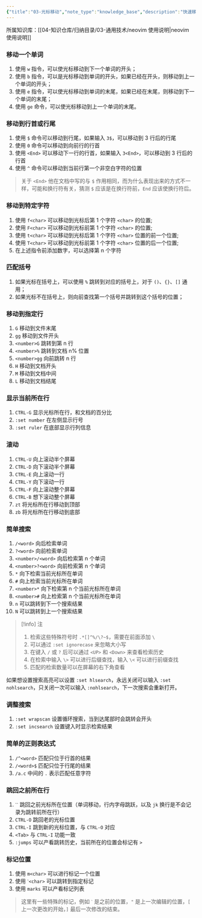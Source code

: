 ```yaml
---
{"title":"03-光标移动","note_type":"knowledge_base","description":"快速移动光标的快捷键","tags":["开发工具","neovim"],"create_time":"2024-08-13","update_time":"2025-02-19","dg-home":false,"dg-publish":true,"aliase":[],"root":"neovim 使用说明","permalink":"/04-知识仓库/知识单元/03-通用技术/neovim 使用说明/03-光标移动/","dgPassFrontmatter":true,"noteIcon":"","created":"2024-08-13","updated":"2025-02-19"}
---
```



所属知识库：[[04-知识仓库/归纳目录/03-通用技术/neovim 使用说明\|neovim 使用说明]]

### 移动一个单词

1. 使用 `w` 指令，可以使光标移动到下一个单词的开头；
2. 使用 `b` 指令，可以是光标移动到单词的开头，如果已经在开头，则移动到上一个单词的开头；
3. 使用 `e` 指令，可以使光标移动到单词的末尾，如果已经在末尾，则移动到下一个单词的末尾；
4. 使用 `ge` 命令，可以使光标移动到上一个单词的末尾。

### 移动到行首或行尾

1. 使用 `$` 命令可以移动到行尾，如果输入 `3$`，可以移动到 3 行后的行尾
2. 使用 `0` 命令可以移动到向前行的行首
3. 使用 `<End>` 可以移动下一行的行首，如果输入 `3<End>`，可以移动到 3 行后的行首
4. 使用 `^` 命令可以移动到当前行第一个非空白字符的位置

> 关于 `<End>` 他在文档中写的与 `$` 作用相同，而为什么表现出来的方式不一样，可能和换行符有关，猜测 `$` 应该是在换行符前，`End` 应该使换行符后。

### 移动到特定字符

1. 使用 `f<char>` 可以移动到光标后第 1 个字符 `<char>` 的位置;
2. 使用 `F<char>` 可以移动到光标前第 1 个字符 `<char>` 的位置;
3. 使用 `t<char>` 可以移动到光标后第 1 个字符 `<char>` 位置的前一个位置;
4. 使用 `T<char>` 可以移动到光标前第 1 个字符 `<char>` 位置的后一个位置;
5. 在上述指令前添加数字，可以选择第 n 个字符

### 匹配括号

1. 如果光标在括号上，可以使用 `%` 跳转到对应的括号上，对于 `()`、`{}`、`[]` 通用；
2. 如果光标不在括号上，则向前查找第一个括号并跳转到这个括号的位置；

### 移动到指定行

1. `G` 移动到文件末尾
2. `gg` 移动到文件开头
3. `<number>G` 跳转到第 n 行
4. `<number>%` 跳转到文档 n% 位置
5. `<number>gg` 向前跳转 n 行
6. `H` 移动到文档开头
7. `M` 移动到文档中间
8. `L` 移动到文档结尾

### 显示当前所在行

1. `CTRL-G` 显示光标所在行，和文档的百分比
2. `:set number` 在左侧显示行号
3. `:set ruler` 在底部显示行列信息

### 滚动

1. `CTRL-U` 向上滚动半个屏幕
2. `CTRL-D` 向下滚动半个屏幕
3. `CTRL-E` 向上滚动一行
4. `CTRL-Y` 向下滚动一行
5. `CTRL-F` 向上滚动整个屏幕
6. `CTRL-B` 想下滚动整个屏幕
7. `zt` 将光标所在行移动到顶部
8. `zb` 将光标所在行移动到底部

### 简单搜索

1. `/<word>` 向后检索单词
2. `?<word>` 向前检索单词
3. `<number>/<word>` 向后检索第 n 个单词
4. `<number>?<word>` 向前检索第 n 个单词
5. `*` 向下检索当前光标所在单词
6. `#` 向上检索当前光标所在单词
7. `<number>*` 向下检索第 n 个当前光标所在单词
8. `<number>#` 向上检索第 n 个当前光标所在单词
9. `n` 可以跳转到下一个搜索结果
10. `N` 可以跳转到上一个搜索结果

> [!info] 注
>
> 1. 检索这些特殊符号时 `.*[]^%/\?~$`，需要在前面添加 `\`
> 2. 可以通过 `:set ignorecase` 来忽略大小写
> 3. 在键入 `/` 或 `?` 后可以通过 `<UP>` 和 `<Down>` 来查看检索历史
> 4. 在检索中输入 `\>` 可以进行后缀查找，输入 `\<` 可以进行前缀查找
> 5. 匹配的检索数量可以在屏幕的右下角查看

如果想设置搜索高亮可以设置 `:set hlsearch`，永远关闭可以输入 `:set nohlsearch`，只关闭一次可以输入 `:nohlsearch`，下一次搜索会重新打开。

### 调整搜索

1. `:set wrapscan` 设置循环搜索，当到达尾部时会跳转会开头
2. `:set incsearch` 设置键入时显示检索结果

### 简单的正则表达式

1. `/^<word>` 匹配只位于行首的结果
2. `/<word>$` 匹配只位于行尾的结果
3. `/a.c` 中间的 `.` 表示匹配任意字符

### 跳回之前所在行

1. `ˋˋ` 跳回之前光标所在位置（单词移动，行内字母跳跃，以及 `jk` 换行是不会记录为跳转前所在行）
2. `CTRL-O` 跳回老的光标位置
3. `CTRL-I` 跳到新的光标位置，与 `CTRL-O` 对应
4. `<Tab>` 与 `CTRL-I` 功能一致
5. `:jumps` 可以产看跳转历史，当前所在的位置会标记有 `>`

### 标记位置

1. 使用 `m<char>` 可以进行标记一个位置
2. 使用 `ˋ<char>` 可以跳转到指定标记
3. 使用 `marks` 可以产看标记列表

> 这里有一些特殊的标记，例如 `ˋ` 是之前的位置，`"` 是上一次编辑的位置，`[` 上一次更改的开始，`]` 最后一次修改的结束。
